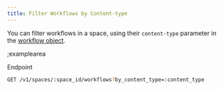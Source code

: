 ```yaml
---
title: Filter Workflows by Content-type
---
```


You can filter workflows in a space, using their `content-type` parameter in the [workflow object](#core-resurces/workflows/object).

;examplearea

Endpoint

```bash 
GET /v1/spaces/:space_id/workflows?by_content_type=:content_type
```
